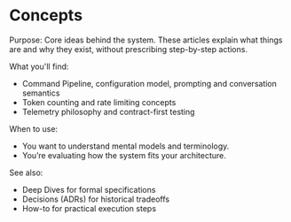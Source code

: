 # Concepts

Purpose: Core ideas behind the system. These articles explain what things are and why they exist, without prescribing step-by-step actions.

What you'll find:

- Command Pipeline, configuration model, prompting and conversation semantics
- Token counting and rate limiting concepts
- Telemetry philosophy and contract-first testing

When to use:

- You want to understand mental models and terminology.
- You’re evaluating how the system fits your architecture.

See also:

- Deep Dives for formal specifications
- Decisions (ADRs) for historical tradeoffs
- How-to for practical execution steps
